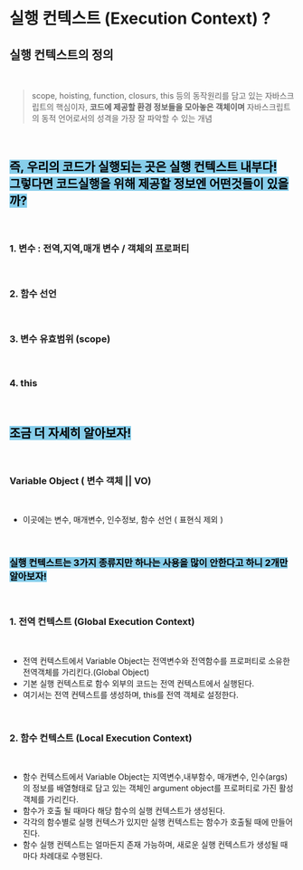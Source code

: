 # 실행 컨텍스트 (Execution Context) ?

## 실행 컨텍스트의 정의

<br/>

> scope, hoisting, function, closurs, this 등의 동작원리를 담고 있는 자바스크립트의 핵심이자, **코드에 제공할 환경 정보들을 모아놓은 객체이며** 자바스크립트의 동적 언어로서의 성격을 가장 잘 파악할 수 있는 개념

<br/>

## <hl style="background-color:skyblue; color:black">즉, 우리의 코드가 실행되는 곳은 실행 컨텍스트 내부다! <br/> 그렇다면 코드실행을 위해 제공할 정보엔 어떤것들이 있을까?</hl>

<br/>

### 1. 변수 : 전역,지역,매개 변수 / 객체의 프로퍼티

<br/>

### 2. 함수 선언

<br/>

### 3. 변수 유효범위 (scope)

<br/>

### 4. this

<br/>

## <hl style="background-color:skyblue; color:black">조금 더 자세히 알아보자!</hl>

<br/>

### Variable Object ( 변수 객체 || VO)

<br/>

- 이곳에는 변수, 매개변수, 인수정보, 함수 선언 ( 표현식 제외 )

<br/>

### <hl style="background-color:skyblue; color:black"><b>실행 컨텍스트는 3가지 종류지만 하나는 사용을 많이 안한다고 하니 2개만 알아보자! </b></hl>

<br/>

### 1. 전역 컨텍스트 (Global Execution Context)

<br/>

- 전역 컨텍스트에서 Variable Object는 전역변수와 전역함수를 프로퍼티로 소유한 전역객체를 가리킨다.(Global Object)
- 기본 실행 컨텍스트로 함수 외부의 코드는 전역 컨텍스트에서 실행된다.
- 여기서는 전역 컨텍스트를 생성하며, this를 전역 객체로 설정한다.

<br/>

### 2. 함수 컨텍스트 (Local Execution Context)

<br/>

- 함수 컨텍스트에서 Variable Object는 지역변수,내부함수, 매개변수, 인수(args) 의 정보를 배열형태로 담고 있는 객체인 argument object를 프로퍼티로 가진 활성 객체를 가리킨다.
- 함수가 호출 될 때마다 해당 함수의 실행 컨텍스트가 생성된다.
- 각각의 함수별로 실행 컨텍스가 있지만 실행 컨텍스트는 함수가 호출될 때에 만들어진다.
- 함수 실행 컨텍스트는 얼마든지 존재 가능하며, 새로운 실행 컨텍스트가 생성될 때마다 차례대로 수행된다.
